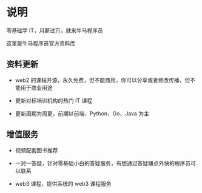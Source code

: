 # 说明

零基础学 IT，月薪过万，就来牛马程序员

这里是牛马程序员官方资料库

## 资料更新

- web2 的课程开源，永久免费，但不能商用，你可以分享或者修改传播，但不能用于商业用途

- 更新对标培训机构的热门 IT 课程

- 更新周期为周更，前期以前端、Python、Go、Java 为主

## 增值服务

- 视频配套图书推荐

- 一对一答疑，针对零基础小白的答疑服务，有想通过答疑赚点外快的程序员可以联系

- web3 课程，提供系统的 web3 课程服务
